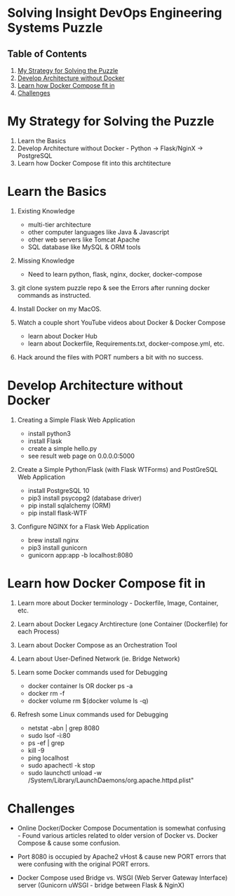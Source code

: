 # Solving Insight DevOps Engineering Systems Puzzle

## Table of Contents
1. [My Strategy for Solving the Puzzle](README.md#my-strategy-for-solving-the-puzzle)
2. [Develop Architecture without Docker](README.md#develop-architecture-without-docker)
3. [Learn how Docker Compose fit in](README.md#learn-how-docker-compose-fit-in)
4. [Challenges](README.md#challenges)

# My Strategy for Solving the Puzzle

1) Learn the Basics
2) Develop Architecture without Docker - Python -> Flask/NginX -> PostgreSQL
3) Learn how Docker Compose fit into this archtitecture

# Learn the Basics

1) Existing Knowledge
    * multi-tier architecture
    * other computer languages like Java & Javascript
    * other web servers like Tomcat Apache
    * SQL database like MySQL & ORM tools
2) Missing Knowledge
    * Need to learn python, flask, nginx, docker, docker-compose

3) git clone system puzzle repo & see the Errors after running docker commands as instructed.
4) Install Docker on my MacOS.
5) Watch a couple short YouTube videos about Docker & Docker Compose
    * learn about Docker Hub
    * learn about Dockerfile, Requirements.txt, docker-compose.yml, etc.
6) Hack around the files with PORT numbers a bit with no success.

# Develop Architecture without Docker

1) Creating a Simple Flask Web Application
    * install python3
    * install Flask
    * create a simple hello.py
    * see result web page on 0.0.0.0:5000

2) Create a Simple Python/Flask (with Flask WTForms) and PostGreSQL Web Application
    * install PostgreSQL 10
    * pip3 install psycopg2 (database driver)
    * pip install sqlalchemy (ORM)
    * pip install flask-WTF

3) Configure NGINX for a Flask Web Application
    * brew install nginx
    * pip3 install gunicorn
    * gunicorn app:app -b localhost:8080

# Learn how Docker Compose fit in

1) Learn more about Docker terminology - Dockerfile, Image, Container, etc.
2) Learn about Docker Legacy Archtirecture (one Container (Dockerfile) for each Process)
3) Learn about Docker Compose as an Orchestration Tool
4) Learn about User-Defined Network (ie. Bridge Network)
5) Learn some Docker commands used for Debugging 
    * docker container ls OR docker ps -a
    * docker rm -f <container-name>
    * docker volume rm $(docker volume ls -q)

6) Refresh some Linux commands used for Debugging
    * netstat -abn | grep 8080
    * sudo lsof -i:80
    * ps -ef | grep <PID>
    * kill -9 <PID>
    * ping localhost
    * sudo apachectl -k stop
    * sudo launchctl unload -w /System/Library/LaunchDaemons/org.apache.httpd.plist"

# Challenges
   * Online Docker/Docker Compose Documentation is somewhat confusing
    - Found various articles related to older version of Docker vs. Docker Compose & cause some confusion.
    
   * Port 8080 is occupied by Apache2 vHost & cause new PORT errors that were confusing with the original PORT errors.
   * Docker Compose used Bridge vs. WSGI (Web Server Gateway Interface) server (Gunicorn uWSGI - bridge between Flask & NginX)
   
   
